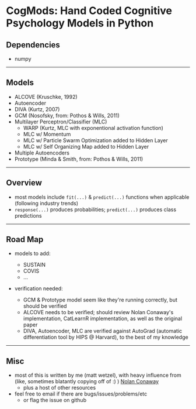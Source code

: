 # CogMods: Hand Coded Cognitive Psychology Models in Python 

## Dependencies
- numpy

---

## Models
- ALCOVE (Kruschke, 1992)
- Autoencoder
- DIVA (Kurtz, 2007)
- GCM (Nosofsky, from: Pothos & Wills, 2011)
- Multilayer Perceptron/Classifier (MLC)
    - WARP (Kurtz, MLC with exponentional activation function)
    - MLC w/ Momentum
    - MLC w/ Particle Swarm Optimization added to Hidden Layer
    - MLC w/ Self Organizing Map added to Hidden Layer
- Multiple Autoencoders
- Prototype (Minda & Smith, from: Pothos & Wills, 2011)

---

## Overview
- most models include `fit(...)` & `predict(...)` functions when applicable (following industry trends)
- `response(...)` produces probabilities; `predict(...)` produces class predictions

---

## Road Map
- models to add:
    - SUSTAIN
    - COVIS
    - ...

- verification needed:
    - GCM & Prototype model seem like they're running correctly, but should be verified
    - ALCOVE needs to be verified; should review Nolan Conaway's implementation, CatLearnR implementation, as well as the original paper
    - DIVA, Autoencoder, MLC are verified against AutoGrad (automatic differentiation tool by HIPS @ Harvard), to the best of my knowledge

---

## Misc
- most of this is written by me (matt wetzel), with heavy influence from (like, sometimes blatantly copying off of :) ) [Nolan Conaway](https://nolanbconaway.github.io/)
    - plus a host of other resources
- feel free to email if there are bugs/issues/problems/etc
    - or flag the issue on github
